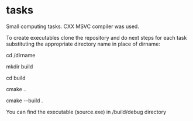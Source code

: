 # tasks
Small сomputing tasks. СХХ MSVC compiler was used. 
<p>To create executables clone the repository and do next steps for each task substituting the appropriate directory name in place of dirname:</p>
<p>cd /dirname</p>
<p>mkdir build</p>
<p>cd build</p>
<p>cmake ..</p>
<p>cmake --build .</p>
<p>You can find the executable (source.exe) in /build/debug directory</p>

